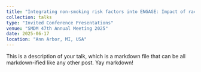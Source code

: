 ```yaml
---
title: "Integrating non-smoking risk factors into ENGAGE: Impact of race/ethnicity on lung cancer screening schedules"
collection: talks
type: "Invited Conference Presentations"
venue: "SMDM 47th Annual Meeting 2025"
date: 2025-06-17
location: "Ann Arbor, MI, USA"
---
```


This is a description of your talk, which is a markdown file that can be all markdown-ified like any other post. Yay markdown!

